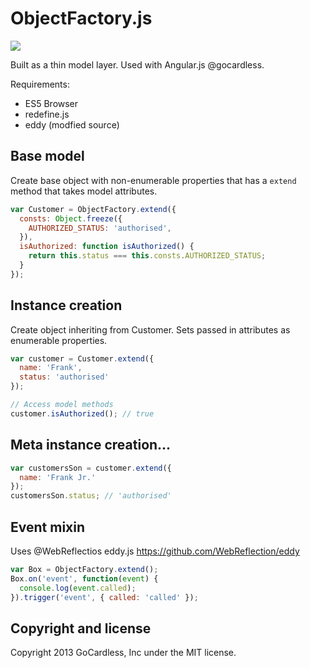 # ObjectFactory.js

![](https://circleci.com/gh/gocardless/object-factory.js.png?circle-token=:circle-token)

Built as a thin model layer. Used with Angular.js @gocardless.

Requirements:
- ES5 Browser
- redefine.js
- eddy (modfied source)

## Base model
Create base object with non-enumerable properties that has a
`extend` method that takes model attributes.

```javascript
var Customer = ObjectFactory.extend({
  consts: Object.freeze({
    AUTHORIZED_STATUS: 'authorised',
  }),
  isAuthorized: function isAuthorized() {
    return this.status === this.consts.AUTHORIZED_STATUS;
  }
});
```

## Instance creation
Create object inheriting from Customer. Sets passed in attributes as
enumerable properties.

```javascript
var customer = Customer.extend({
  name: 'Frank',
  status: 'authorised'
});

// Access model methods
customer.isAuthorized(); // true
```

## Meta instance creation...
```javascript
var customersSon = customer.extend({
  name: 'Frank Jr.'
});
customersSon.status; // 'authorised'
```

## Event mixin
Uses @WebReflectios eddy.js
https://github.com/WebReflection/eddy

```javascript
var Box = ObjectFactory.extend();
Box.on('event', function(event) {
  console.log(event.called);
}).trigger('event', { called: 'called' });
```

## Copyright and license

Copyright 2013 GoCardless, Inc under the MIT license.
